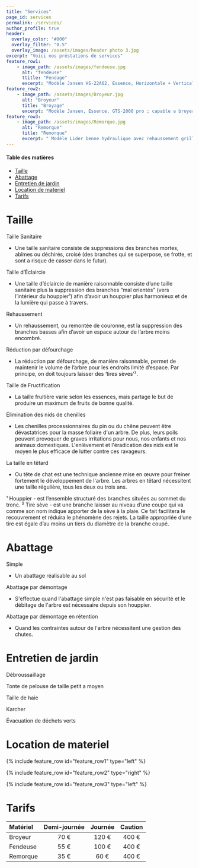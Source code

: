 ```yaml
---
title: "Services"
page_id: services
permalink: /services/
author_profile: true
header:
  overlay_color: "#000"
  overlay_filter: "0.5"
  overlay_image: /assets/images/header photo 3.jpg
excerpt: "Voici nos préstations de services"
feature_row1:
    - image_path: /assets/images/fendeuse.jpg
      alt: "fendeuse"
      ttitle: "Fendage"
      excerpt: "Modèle Jansen HS-22A62, Essence, Horizontale + Verticale, 22T, 62cm ; Remorquable, puissance inarretable, option de fendre à l’horizontale pour des bûches de taille moyenne qui permet de moins se baser le dos, ou a la verticale pour des bûches de plus gros diamètre, coin en cruciforme pour une gaine temps considérable"
feature_row2:
    - image_path: /assets/images/Broyeur.jpg
      alt: "Broyeur"
      title: "Broyage"
      excerpt: "Modèle Jansen, Essence, GTS-2000 pro ; capable a broyer des branches jusqu’à 10cm de diamètre, compact et remorquable permet un déplacement facile"
feature_row3:
    - image_path: /assets/images/Remorque.jpg
      alt: "Remorque"
      title: "Remorque"
      excerpt: " Modèle Lider benne hydraulique avec rehaussement grillagé PTAC 750kg, dim. L=253cm, W=147cm"
---
```


#### Table des matières

- [Taille](#taille)
- [Abattage](#abattage)
- [Entretien de jardin](#entretien-de-jardin)
- [Location de materiel](#location-de-materiel)
- [Tarifs](#tarifs)

# Taille

Taille Sanitaire 
- Une taille sanitaire consiste de suppressions des branches mortes, abîmes ou déchirés, croisé (des branches qui se superpose, se frotte, et sont a risque de casser dans le futur).

Taille d’Éclaircie 
- Une taille d’éclaircie de manière raisonnable consiste d’une taille sanitaire plus la suppression des branches “mal orientés” (vers l’intérieur du houppier¹) afin d’avoir un houppier plus harmonieux et de la lumière qui passe à travers.

Rehaussement 
- Un rehaussement, ou remontée de couronne, est la suppression des branches basses afin d’avoir un espace autour de l’arbre moins encombré. 

Réduction par défourchage 
- La réduction par défourchage, de manière raisonnable, permet de maintenir le volume de l’arbre pour les endroits limité d’espace. Par principe, on doit toujours laisser des ‘tires sèves’².

Taille de Fructification 
- La taille fruitière varie selon les essences, mais partage le but de produire un maximum de fruits de bonne qualité. 

Élimination des nids de chenilles 
- Les chenilles processionnaires du pin ou du chêne peuvent être dévastatrices pour la masse foliaire d'un arbre. De plus, leurs poils peuvent provoquer de graves irritations pour nous, nos enfants et nos animaux domestiques. L'enlèvement et l'éradication des nids est le moyen le plus efficace de lutter contre ces ravageurs. 

La taille en têtard 
- Ou tête de chat est une technique ancienne mise en œuvre pour freiner fortement le développement de l'arbre. Les arbres en têtard nécessitent une taille régulière, tous les deux ou trois ans. 

¹ Houppier - est l’ensemble structuré des branches situées au sommet du tronc.
² Tire sève - est une branche laisser au niveau d’une coupe qui va comme son nom indique apporter de la sève à la plaie. Ce fait facilitera le recouvrement et réduira le phénomène des rejets. La taille appropriée d’une tire est égale d’au moins un tiers du diamètre de la branche coupé. 

# Abattage

Simple
- Un abattage réalisable au sol

Abattage par démontage
- S'effectue quand l'abattage simple n'est pas faisable en sécurité et le débitage de l'arbre est nécessaire depuis son houppier.

Abattage par démontage en rétention
- Quand les contraintes autour de l'arbre nécessitent une gestion des chutes.

# Entretien de jardin

Débroussaillage

Tonte de pelouse de taille petit a moyen

Taille de haie

Karcher

Évacuation de déchets verts

# Location de materiel

{% include feature_row id="feature_row1" type="left" %}

{% include feature_row id="feature_row2" type="right" %}

{% include feature_row id="feature_row3" type="left" %}

# Tarifs

| Matériel | Demi-journée | Journée | Caution |
| :----------- | :-----------: | :-----------: | :-----------: |
| Broyeur |70 €|120 €|400 €| 
| Fendeuse |55 €|100 €|400 €|
| Remorque |35 €|60 €|400 €|
